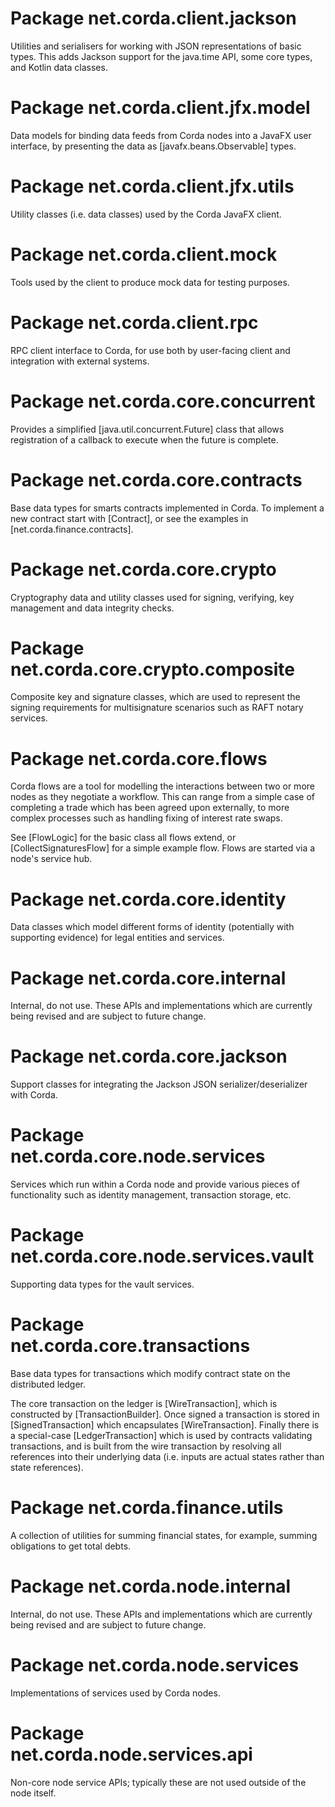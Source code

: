 # Package net.corda.client.jackson

Utilities and serialisers for working with JSON representations of basic types. This adds Jackson support for
the java.time API, some core types, and Kotlin data classes.

# Package net.corda.client.jfx.model

Data models for binding data feeds from Corda nodes into a JavaFX user interface, by presenting the data as [javafx.beans.Observable]
types.

# Package net.corda.client.jfx.utils

Utility classes (i.e. data classes) used by the Corda JavaFX client.

# Package net.corda.client.mock

Tools used by the client to produce mock data for testing purposes.

# Package net.corda.client.rpc

RPC client interface to Corda, for use both by user-facing client and integration with external systems.

# Package net.corda.core.concurrent

Provides a simplified [java.util.concurrent.Future] class that allows registration of a callback to execute when the future
is complete.

# Package net.corda.core.contracts

Base data types for smarts contracts implemented in Corda. To implement a new contract start with [Contract], or see the examples in [net.corda.finance.contracts].

# Package net.corda.core.crypto

Cryptography data and utility classes used for signing, verifying, key management and data integrity checks.

# Package net.corda.core.crypto.composite

Composite key and signature classes, which are used to represent the signing requirements for multisignature scenarios such as RAFT notary services.

# Package net.corda.core.flows

Corda flows are a tool for modelling the interactions between two or more nodes as they negotiate a workflow. This can range from a simple case of completing a trade which has been agreed upon externally, to more complex processes such as handling fixing of interest rate swaps.

See [FlowLogic] for the basic class all flows extend, or [CollectSignaturesFlow] for a simple example flow. Flows are started via a node's service hub.

# Package net.corda.core.identity

Data classes which model different forms of identity (potentially with supporting evidence) for legal entities and services.

# Package net.corda.core.internal

Internal, do not use. These APIs and implementations which are currently being revised and are subject to future change.

# Package net.corda.core.jackson

Support classes for integrating the Jackson JSON serializer/deserializer with Corda.

# Package net.corda.core.node.services

Services which run within a Corda node and provide various pieces of functionality such as identity management, transaction storage, etc.

# Package net.corda.core.node.services.vault

Supporting data types for the vault services.

# Package net.corda.core.transactions

Base data types for transactions which modify contract state on the distributed ledger.

The core transaction on the ledger is [WireTransaction], which is constructed by [TransactionBuilder]. Once signed a transaction is stored
in [SignedTransaction] which encapsulates [WireTransaction]. Finally there is a special-case [LedgerTransaction] which is used by contracts
validating transactions, and is built from the wire transaction by resolving all references into their underlying data (i.e. inputs are
actual states rather than state references).

# Package net.corda.finance.utils

A collection of utilities for summing financial states, for example, summing obligations to get total debts.

# Package net.corda.node.internal

Internal, do not use. These APIs and implementations which are currently being revised and are subject to future change.

# Package net.corda.node.services

Implementations of services used by Corda nodes.

# Package net.corda.node.services.api

Non-core node service APIs; typically these are not used outside of the node itself.

